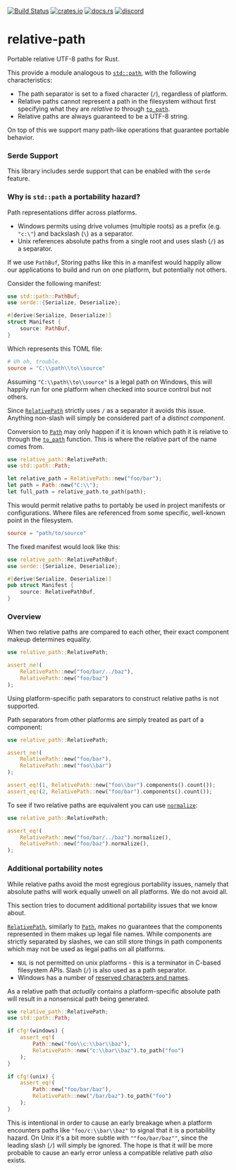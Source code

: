 [![Build Status](https://github.com/udoprog/relative-path/workflows/Rust/badge.svg)](https://github.com/udoprog/relative-path/actions)
[![crates.io](https://img.shields.io/crates/v/relative-path.svg)](https://crates.io/crates/relative-path)
[![docs.rs](https://docs.rs/relative-path/badge.svg)](https://docs.rs/relative-path)
[![discord](https://img.shields.io/discord/558644981137670144.svg?logo=discord&style=flat-square)](https://discord.gg/v5AeNkT)

# relative-path

Portable relative UTF-8 paths for Rust.

This provide a module analogous to [`std::path`], with the following characteristics:

* The path separator is set to a fixed character (`/`), regardless of platform.
* Relative paths cannot represent a path in the filesystem without first specifying what they
  are *relative to* through [`to_path`].
* Relative paths are always guaranteed to be a UTF-8 string.

On top of this we support many path-like operations that guarantee portable behavior.

### Serde Support

This library includes serde support that can be enabled with the `serde` feature.

### Why is `std::path` a portability hazard?

Path representations differ across platforms.

* Windows permits using drive volumes (multiple roots) as a prefix (e.g. `"c:\"`) and backslash (`\`) as a separator.
* Unix references absolute paths from a single root and uses slash (`/`) as a separator.

If we use `PathBuf`, Storing paths like this in a manifest would happily allow our applications to build and run on one platform, but potentially not others.

Consider the following manifest:

```rust
use std::path::PathBuf;
use serde::{Serialize, Deserialize};

#[derive(Serialize, Deserialize)]
struct Manifest {
    source: PathBuf,
}
```

Which represents this TOML file:

```toml
# Uh oh, trouble.
source = "C:\\path\\to\\source"
```

Assuming `"C:\\path\\to\\source"` is a legal path on Windows, this will
happily run for one platform when checked into source control but not others.

Since [`RelativePath`] strictly uses `/` as a separator it avoids this issue.
Anything non-slash will simply be considered part of a *distinct component*.

Conversion to [`Path`] may only happen if it is known which path it is relative to through the
[`to_path`] function. This is where the relative part of the name comes from.

```rust
use relative_path::RelativePath;
use std::path::Path;

let relative_path = RelativePath::new("foo/bar");
let path = Path::new("C:\\");
let full_path = relative_path.to_path(path);
```

This would permit relative paths to portably be used in project manifests or configurations.
Where files are referenced from some specific, well-known point in the filesystem.

```toml
source = "path/to/source"
```

The fixed manifest would look like this:

```rust
use relative_path::RelativePathBuf;
use serde::{Serialize, Deserialize};

#[derive(Serialize, Deserialize)]
pub struct Manifest {
    source: RelativePathBuf,
}
```

### Overview

When two relative paths are compared to each other, their exact component makeup determines equality.

```rust
use relative_path::RelativePath;

assert_ne!(
    RelativePath::new("foo/bar/../baz"),
    RelativePath::new("foo/baz")
);
```

Using platform-specific path separators to construct relative paths is not supported.

Path separators from other platforms are simply treated as part of a component:

```rust
use relative_path::RelativePath;

assert_ne!(
    RelativePath::new("foo/bar"),
    RelativePath::new("foo\\bar")
);

assert_eq!(1, RelativePath::new("foo\\bar").components().count());
assert_eq!(2, RelativePath::new("foo/bar").components().count());
```

To see if two relative paths are equivalent you can use [`normalize`]:

```rust
use relative_path::RelativePath;

assert_eq!(
    RelativePath::new("foo/bar/../baz").normalize(),
    RelativePath::new("foo/baz").normalize(),
);
```

### Additional portability notes

While relative paths avoid the most egregious portability issues, namely that absolute paths will work equally unwell on all platforms.
We do not avoid all.

This section tries to document additional portability issues that we know
about.

[`RelativePath`], similarly to [`Path`], makes no guarantees that the components represented in them
makes up legal file names.
While components are strictly separated by slashes, we can still store things in path components which may not be used as legal paths on all platforms.

* `NUL` is not permitted on unix platforms - this is a terminator in C-based filesystem APIs. Slash
(`/`) is also used as a path separator.
* Windows has a number of [reserved characters and names][windows-reserved].

As a relative path that *actually* contains a platform-specific absolute path
will result in a nonsensical path being generated.

```rust
use relative_path::RelativePath;
use std::path::Path;

if cfg!(windows) {
    assert_eq!(
        Path::new("foo\\c:\\bar\\baz"),
        RelativePath::new("c:\\bar\\baz").to_path("foo")
    );
}

if cfg!(unix) {
    assert_eq!(
        Path::new("foo/bar/baz"),
        RelativePath::new("/bar/baz").to_path("foo")
    );
}
```

This is intentional in order to cause an early breakage when a platform
encounters paths like `"foo/c:\\bar\\baz"` to signal that it is a
portability hazard.
On Unix it's a bit more subtle with `""foo/bar/baz""`, since the leading
slash (`/`) will simply be ignored.
The hope is that it will be more probable to cause an early error unless a
compatible relative path *also* exists.

[windows-reserved]: https://msdn.microsoft.com/en-us/library/windows/desktop/aa365247(v=vs.85).aspx
[`RelativePath`]: https://docs.rs/relative-path/1/relative_path/struct.RelativePath.html
[`to_path`]: https://docs.rs/relative-path/1/relative_path/struct.RelativePath.html#method.to_path
[`normalize`]: https://docs.rs/relative-path/1/relative_path/struct.RelativePath.html#method.normalize
[`None`]: https://doc.rust-lang.org/std/option/enum.Option.html
[`std::path`]: https://doc.rust-lang.org/std/path/index.html
[`Path`]: https://doc.rust-lang.org/std/path/struct.Path.html
